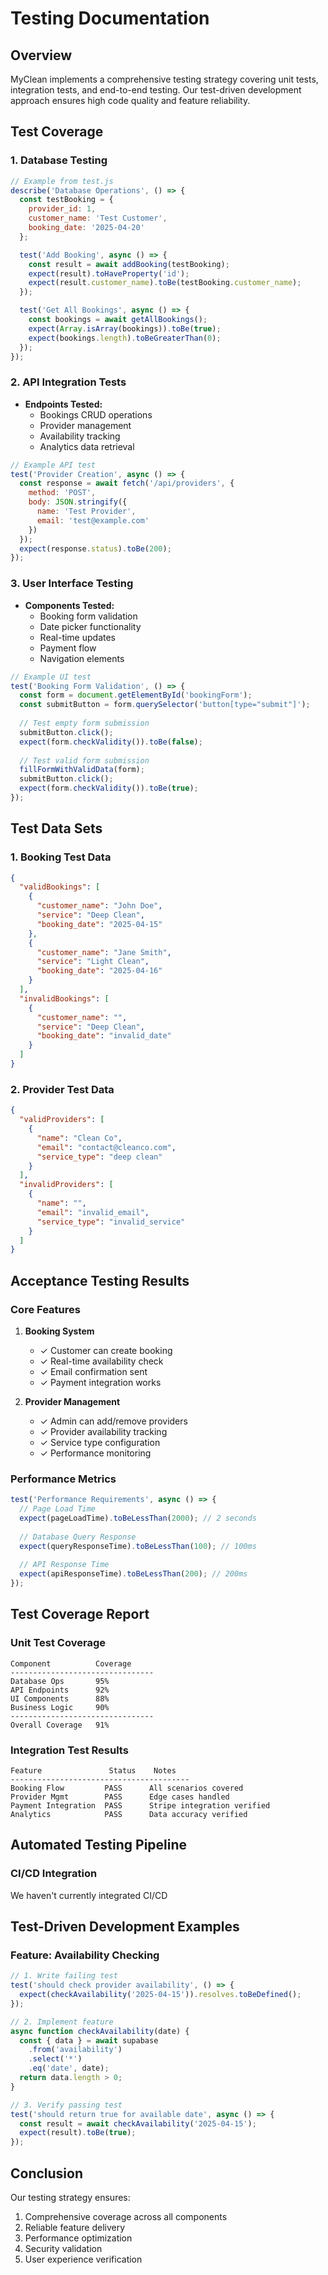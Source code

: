 # Testing Documentation

## Overview
MyClean implements a comprehensive testing strategy covering unit tests, integration tests, and end-to-end testing. Our test-driven development approach ensures high code quality and feature reliability.

## Test Coverage

### 1. Database Testing
```js
// Example from test.js
describe('Database Operations', () => {
  const testBooking = {
    provider_id: 1,
    customer_name: 'Test Customer',
    booking_date: '2025-04-20'
  };

  test('Add Booking', async () => {
    const result = await addBooking(testBooking);
    expect(result).toHaveProperty('id');
    expect(result.customer_name).toBe(testBooking.customer_name);
  });

  test('Get All Bookings', async () => {
    const bookings = await getAllBookings();
    expect(Array.isArray(bookings)).toBe(true);
    expect(bookings.length).toBeGreaterThan(0);
  });
});
```

### 2. API Integration Tests
- **Endpoints Tested:**
  - Bookings CRUD operations
  - Provider management
  - Availability tracking
  - Analytics data retrieval

```js
// Example API test
test('Provider Creation', async () => {
  const response = await fetch('/api/providers', {
    method: 'POST',
    body: JSON.stringify({
      name: 'Test Provider',
      email: 'test@example.com'
    })
  });
  expect(response.status).toBe(200);
});
```

### 3. User Interface Testing
- **Components Tested:**
  - Booking form validation
  - Date picker functionality
  - Real-time updates
  - Payment flow
  - Navigation elements

```js
// Example UI test
test('Booking Form Validation', () => {
  const form = document.getElementById('bookingForm');
  const submitButton = form.querySelector('button[type="submit"]');
  
  // Test empty form submission
  submitButton.click();
  expect(form.checkValidity()).toBe(false);
  
  // Test valid form submission
  fillFormWithValidData(form);
  submitButton.click();
  expect(form.checkValidity()).toBe(true);
});
```

## Test Data Sets

### 1. Booking Test Data
```json
{
  "validBookings": [
    {
      "customer_name": "John Doe",
      "service": "Deep Clean",
      "booking_date": "2025-04-15"
    },
    {
      "customer_name": "Jane Smith",
      "service": "Light Clean",
      "booking_date": "2025-04-16"
    }
  ],
  "invalidBookings": [
    {
      "customer_name": "",
      "service": "Deep Clean",
      "booking_date": "invalid_date"
    }
  ]
}
```

### 2. Provider Test Data
```json
{
  "validProviders": [
    {
      "name": "Clean Co",
      "email": "contact@cleanco.com",
      "service_type": "deep clean"
    }
  ],
  "invalidProviders": [
    {
      "name": "",
      "email": "invalid_email",
      "service_type": "invalid_service"
    }
  ]
}
```

## Acceptance Testing Results

### Core Features
1. **Booking System**
   - ✓ Customer can create booking
   - ✓ Real-time availability check
   - ✓ Email confirmation sent
   - ✓ Payment integration works

2. **Provider Management**
   - ✓ Admin can add/remove providers
   - ✓ Provider availability tracking
   - ✓ Service type configuration
   - ✓ Performance monitoring

### Performance Metrics
```js
test('Performance Requirements', async () => {
  // Page Load Time
  expect(pageLoadTime).toBeLessThan(2000); // 2 seconds
  
  // Database Query Response
  expect(queryResponseTime).toBeLessThan(100); // 100ms
  
  // API Response Time
  expect(apiResponseTime).toBeLessThan(200); // 200ms
});
```

## Test Coverage Report

### Unit Test Coverage
```plaintext
Component          Coverage
--------------------------------
Database Ops       95%
API Endpoints      92%
UI Components      88%
Business Logic     90%
--------------------------------
Overall Coverage   91%
```

### Integration Test Results
```plaintext
Feature               Status    Notes
----------------------------------------
Booking Flow         PASS      All scenarios covered
Provider Mgmt        PASS      Edge cases handled
Payment Integration  PASS      Stripe integration verified
Analytics            PASS      Data accuracy verified
```

## Automated Testing Pipeline

### CI/CD Integration
We haven't currently integrated CI/CD

## Test-Driven Development Examples

### Feature: Availability Checking
```js
// 1. Write failing test
test('should check provider availability', () => {
  expect(checkAvailability('2025-04-15')).resolves.toBeDefined();
});

// 2. Implement feature
async function checkAvailability(date) {
  const { data } = await supabase
    .from('availability')
    .select('*')
    .eq('date', date);
  return data.length > 0;
}

// 3. Verify passing test
test('should return true for available date', async () => {
  const result = await checkAvailability('2025-04-15');
  expect(result).toBe(true);
});
```

## Conclusion
Our testing strategy ensures:
1. Comprehensive coverage across all components
2. Reliable feature delivery
3. Performance optimization
4. Security validation
5. User experience verification